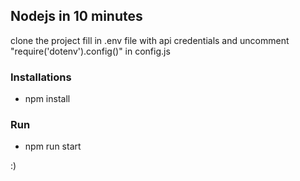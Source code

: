 ## Nodejs in 10 minutes

clone the project
fill in .env file with api credentials and uncomment "require('dotenv').config()" in config.js

### Installations
* npm install

### Run

* npm run start

:)
